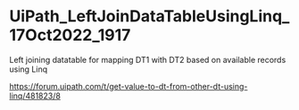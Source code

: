 # UiPath_LeftJoinDataTableUsingLinq_17Oct2022_1917

Left joining datatable for mapping DT1 with DT2 based on available records using Linq

https://forum.uipath.com/t/get-value-to-dt-from-other-dt-using-linq/481823/8
